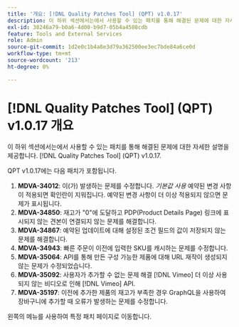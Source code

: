 ```yaml
---
title: '개요: [!DNL Quality Patches Tool] (QPT) v1.0.17'
description: 이 하위 섹션에서는에서 사용할 수 있는 패치를 통해 해결된 문제에 대한 자세한 설명을 제공합니다. [!DNL Quality Patches Tool] (QPT) v1.0.17.
exl-id: 38246a79-b0a6-4d00-b9d7-05b4a4508cdb
feature: Tools and External Services
role: Admin
source-git-commit: 1d2e0c1b4a8e3d79a362500ee3ec7bde84a6ce0d
workflow-type: tm+mt
source-wordcount: '213'
ht-degree: 0%

---
```


# [!DNL Quality Patches Tool] (QPT) v1.0.17 개요

이 하위 섹션에서는에서 사용할 수 있는 패치를 통해 해결된 문제에 대한 자세한 설명을 제공합니다. [!DNL Quality Patches Tool] (QPT) v1.0.17.

QPT v1.0.17에는 다음 패치가 포함됩니다.

1. **MDVA-34012**: 이(가) 발생하는 문제를 수정합니다. *기본값 사용* 예약된 변경 사항이 적용되면 확인란이 지워집니다. 예약된 변경 사항이 더 이상 적용되지 않으면 문제가 표시됩니다.
1. **MDVA-34850**: 재고가 &quot;0&quot;에 도달하고 PDP(Product Details Page) 링크에 표시되지 않는 견본이 연결되지 않는 문제를 해결합니다.
1. **MDVA-34867**: 예약된 업데이트에 대해 설정된 조건 필드의 값이 저장되지 않는 문제를 해결합니다.
1. **MDVA-34943**: 빠른 주문이 이전에 입력한 SKU를 캐시하는 문제를 수정합니다.
1. **MDVA-35064**: API를 통해 만든 구성 가능한 제품에 대해 URL 재작이 생성되지 않는 문제가 수정되었습니다.
1. **MDVA-35092**: 사용자가 추가할 수 없는 문제 해결 [!DNL Vimeo] 더 이상 사용되지 않는 비디오로 인해 [!DNL Vimeo] API.
1. **MDVA-35197**: 이전에 추가한 제품의 재고가 부족한 경우 GraphQL을 사용하여 장바구니에 추가할 때 오류가 발생하는 문제를 수정합니다.

왼쪽의 메뉴를 사용하여 특정 패치 페이지로 이동합니다.
